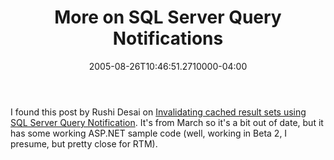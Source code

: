 ﻿---
title: More on SQL Server Query Notifications
date: "2005-08-26T10:46:51.2710000-04:00"
description: I found this post by Rushi Desai on Invalidating cached result sets
featuredImage: /img/default-post-image.jpg
---

I found this post by Rushi Desai on [Invalidating cached result sets using SQL Server Query Notification](http://blogs.msdn.com/rushidesai/archive/2005/03/18/398928.aspx). It's from March so it's a bit out of date, but it has some working ASP.NET sample code (well, working in Beta 2, I presume, but pretty close for RTM).

